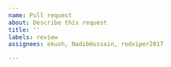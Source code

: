 ```yaml
---
name: Pull request
about: Describe this request
title: ''
labels: review
assignees: ekush, NadibHussain, redviper2017

---
```



